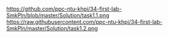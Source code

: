https://github.com/ppc-ntu-khpi/34-first-lab-SmkPln/blob/master/Solution/task1.1.png
https://raw.githubusercontent.com/ppc-ntu-khpi/34-first-lab-SmkPln/master/Solution/task1.2.png
